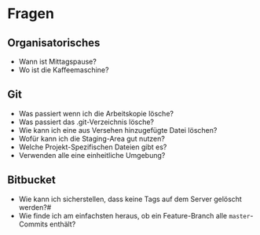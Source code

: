 # Fragen

## Organisatorisches

* Wann ist Mittagspause?
* Wo ist die Kaffeemaschine?

## Git

* Was passiert wenn ich die Arbeitskopie lösche?
* Was passiert das .git-Verzeichnis lösche?
* Wie kann ich eine aus Versehen hinzugefügte Datei löschen?
* Wofür kann ich die Staging-Area gut nutzen?
* Welche Projekt-Spezifischen Dateien gibt es?
* Verwenden alle eine einheitliche Umgebung?

## Bitbucket

* Wie kann ich sicherstellen, dass keine Tags auf dem Server gelöscht werden?#
* Wie finde ich am einfachsten heraus, ob ein Feature-Branch alle `master`-Commits enthält?
